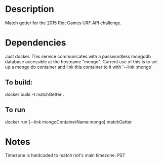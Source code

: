 # Description
Match getter for the 2015 Riot Games URF API challenge.

# Dependencies
Just docker.  This service communicates with a passwordless mongodb database accessible at the hostname "mongo".  Current use of this is to set up a mongo db container and link this container to it with '--link <mongo container tag>:mongo'

## To build:
docker build -t matchGetter .
## To run
docker run [--link mongoContainerName:mongo] matchGetter

# Notes
Timezone is hardcoded to match riot's main timezone: PST
